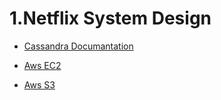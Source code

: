 # 1.Netflix System Design

- [Cassandra Documantation](https://cassandra.apache.org/doc/latest/)

- [Aws EC2](https://docs.aws.amazon.com/ec2/?id=docs_gateway)

- [Aws S3](https://docs.aws.amazon.com/s3/?id=docs_gateway)
